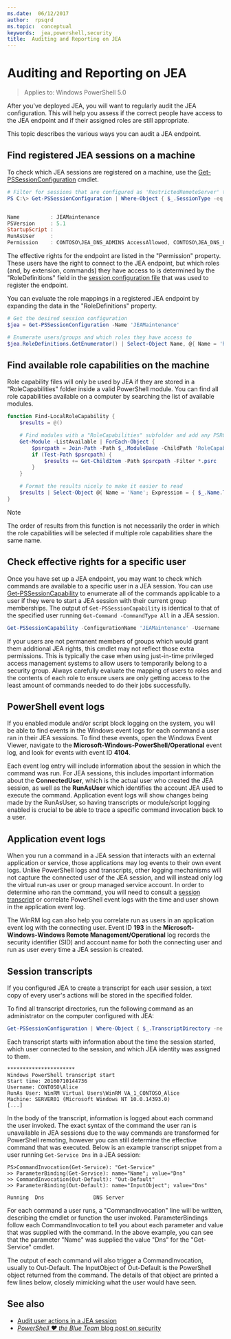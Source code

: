 ```yaml
---
ms.date:  06/12/2017
author:  rpsqrd
ms.topic:  conceptual
keywords:  jea,powershell,security
title:  Auditing and Reporting on JEA
---
```


# Auditing and Reporting on JEA

> Applies to: Windows PowerShell 5.0

After you've deployed JEA, you will want to regularly audit the JEA configuration.
This will help you assess if the correct people have access to the JEA endpoint and if their assigned roles are still appropriate.

This topic describes the various ways you can audit a JEA endpoint.

## Find registered JEA sessions on a machine

To check which JEA sessions are registered on a machine, use the [Get-PSSessionConfiguration](https://msdn.microsoft.com/powershell/reference/5.1/microsoft.powershell.core/get-pssessionconfiguration) cmdlet.

```powershell
# Filter for sessions that are configured as 'RestrictedRemoteServer' to find JEA-like session configurations
PS C:\> Get-PSSessionConfiguration | Where-Object { $_.SessionType -eq 'RestrictedRemoteServer' }


Name          : JEAMaintenance
PSVersion     : 5.1
StartupScript :
RunAsUser     :
Permission    : CONTOSO\JEA_DNS_ADMINS AccessAllowed, CONTOSO\JEA_DNS_OPERATORS AccessAllowed, CONTOSO\JEA_DNS_AUDITORS AccessAllowed
```

The effective rights for the endpoint are listed in the "Permission" property.
These users have the right to connect to the JEA endpoint, but which roles (and, by extension, commands) they have access to is determined by the "RoleDefinitions" field in the [session configuration file](session-configurations.md) that was used to register the endpoint.

You can evaluate the role mappings in a registered JEA endpoint by expanding the data in the "RoleDefinitions" property.

```powershell
# Get the desired session configuration
$jea = Get-PSSessionConfiguration -Name 'JEAMaintenance'

# Enumerate users/groups and which roles they have access to
$jea.RoleDefinitions.GetEnumerator() | Select-Object Name, @{ Name = 'Role Capabilities'; Expression = { $_.Value.RoleCapabilities } }
```

## Find available role capabilities on the machine

Role capability files will only be used by JEA if they are stored in a "RoleCapabilities" folder inside a valid PowerShell module.
You can find all role capabilities available on a computer by searching the list of available modules.

```powershell
function Find-LocalRoleCapability {
    $results = @()

    # Find modules with a "RoleCapabilities" subfolder and add any PSRC files to the result set
    Get-Module -ListAvailable | ForEach-Object {
        $psrcpath = Join-Path -Path $_.ModuleBase -ChildPath 'RoleCapabilities'
        if (Test-Path $psrcpath) {
            $results += Get-ChildItem -Path $psrcpath -Filter *.psrc
        }
    }

    # Format the results nicely to make it easier to read
    $results | Select-Object @{ Name = 'Name'; Expression = { $_.Name.TrimEnd('.psrc') }}, @{ Name = 'Path'; Expression = { $_.FullName }} | Sort-Object Name
}
```

> [!NOTE]
> The order of results from this function is not necessarily the order in which the role capabilities will be selected if multiple role capabilities share the same name.

## Check effective rights for a specific user

Once you have set up a JEA endpoint, you may want to check which commands are available to a specific user in a JEA session.
You can use [Get-PSSessionCapability](https://msdn.microsoft.com/powershell/reference/5.1/microsoft.powershell.core/Get-PSSessionCapability) to enumerate all of the commands applicable to a user if they were to start a JEA session with their current group memberships.
The output of `Get-PSSessionCapability` is identical to that of the specified user running `Get-Command -CommandType All` in a JEA session.

```powershell
Get-PSSessionCapability -ConfigurationName 'JEAMaintenance' -Username 'CONTOSO\Alice'
```

If your users are not permanent members of groups which would grant them additional JEA rights, this cmdlet may not reflect those extra permissions.
This is typically the case when using just-in-time privileged access management systems to allow users to temporarily belong to a security group.
Always carefully evaluate the mapping of users to roles and the contents of each role to ensure users are only getting access to the least amount of commands needed to do their jobs successfully.

## PowerShell event logs

If you enabled module and/or script block logging on the system, you will be able to find events in the Windows event logs for each command a user ran in their JEA sessions.
To find these events, open the Windows Event Viewer, navigate to the **Microsoft-Windows-PowerShell/Operational** event log, and look for events with event ID **4104**.

Each event log entry will include information about the session in which the command was run.
For JEA sessions, this includes important information about the **ConnectedUser**, which is the actual user who created the JEA session, as well as the **RunAsUser** which identifies the account JEA used to execute the command.
Application event logs will show changes being made by the RunAsUser, so having transcripts or module/script logging enabled is crucial to be able to trace a specific command invocation back to a user.

## Application event logs

When you run a command in a JEA session that interacts with an external application or service, those applications may log events to their own event logs.
Unlike PowerShell logs and transcripts, other logging mechanisms will not capture the connected user of the JEA session, and will instead only log the virtual run-as user or group managed service account.
In order to determine who ran the command, you will need to consult a [session transcript](#session-transcripts) or correlate PowerShell event logs with the time and user shown in the application event log.

The WinRM log can also help you correlate run as users in an application event log with the connecting user.
Event ID **193** in the **Microsoft-Windows-Windows Remote Management/Operational** log records the security identifier (SID) and account name for both the connecting user and run as user every time a JEA session is created.

## Session transcripts

If you configured JEA to create a transcript for each user session, a text copy of every user's actions will be stored in the specified folder.

To find all transcript directories, run the following command as an administrator on the computer configured with JEA:

```powershell
Get-PSSessionConfiguration | Where-Object { $_.TranscriptDirectory -ne $null } | Format-Table Name, TranscriptDirectory
```

Each transcript starts with information about the time the session started, which user connected to the session, and which JEA identity was assigned to them.

```
**********************
Windows PowerShell transcript start
Start time: 20160710144736
Username: CONTOSO\Alice
RunAs User: WinRM Virtual Users\WinRM VA_1_CONTOSO_Alice
Machine: SERVER01 (Microsoft Windows NT 10.0.14393.0)
[...]
```

In the body of the transcript, information is logged about each command the user invoked.
The exact syntax of the command the user ran is unavailable in JEA sessions due to the way commands are transformed for PowerShell remoting, however you can still determine the effective command that was executed.
Below is an example transcript snippet from a user running `Get-Service Dns` in a JEA session:

```
PS>CommandInvocation(Get-Service): "Get-Service"
>> ParameterBinding(Get-Service): name="Name"; value="Dns"
>> CommandInvocation(Out-Default): "Out-Default"
>> ParameterBinding(Out-Default): name="InputObject"; value="Dns"

Running  Dns                DNS Server
```

For each command a user runs, a "CommandInvocation" line will be written, describing the cmdlet or function the user invoked.
ParameterBindings follow each CommandInvocation to tell you about each parameter and value that was supplied with the command.
In the above example, you can see that the parameter "Name" was supplied the value "Dns" for the "Get-Service" cmdlet.

The output of each command will also trigger a CommandInvocation, usually to Out-Default.
The InputObject of Out-Default is the PowerShell object returned from the command.
The details of that object are printed a few lines below, closely mimicking what the user would have seen.

## See also

- [Audit user actions in a JEA session](audit-and-report.md)
- [*PowerShell ♥ the Blue Team* blog post on security](https://blogs.msdn.microsoft.com/powershell/2015/06/09/powershell-the-blue-team/)